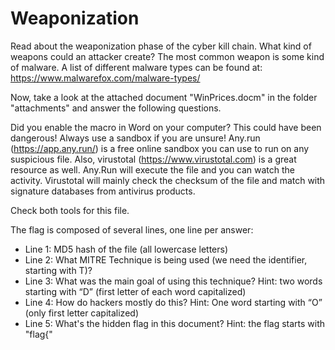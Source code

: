 # Weaponization
Read about the weaponization phase of the cyber kill chain. What kind of weapons could an attacker create? The most common weapon is some kind of malware. A list of different malware types can be found at: https://www.malwarefox.com/malware-types/

Now, take a look at the attached document "WinPrices.docm" in the folder "attachments" and answer the following questions.

Did you enable the macro in Word on your computer? This could have been dangerous! Always use a sandbox if you are unsure! Any.run (https://app.any.run/) is a free online sandbox you can use to run on any suspicious file. Also, virustotal (https://www.virustotal.com) is a great resource as well. Any.Run will execute the file and you can watch the activity. Virustotal will mainly check the checksum of the file and match with signature databases from antivirus products.

Check both tools for this file.

The flag is composed of several lines, one line per answer:
- Line 1: MD5 hash of the file (all lowercase letters)
- Line 2: What MITRE Technique is being used (we need the identifier, starting with T)? 
- Line 3: What was the main goal of using this technique? Hint: two words starting with “D” (first letter of each word capitalized)
- Line 4: How do hackers mostly do this? Hint: One word starting with “O” (only first letter capitalized)
- Line 5: What's the hidden flag in this document? Hint: the flag starts with "flag{"